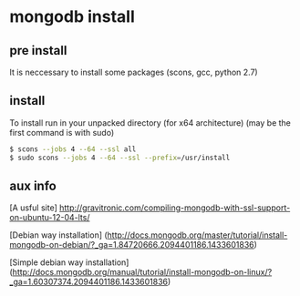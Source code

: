 # mongodb install

## pre install
It is neccessary to install some packages (scons, gcc, python 2.7)


## install
To install run in your unpacked directory (for x64 architecture)
(may be the first command is with sudo)
```sh
$ scons --jobs 4 --64 --ssl all					
$ sudo scons --jobs 4 --64 --ssl --prefix=/usr/install		
```

## aux info
[A usful site]
http://gravitronic.com/compiling-mongodb-with-ssl-support-on-ubuntu-12-04-lts/

[Debian way installation]
(http://docs.mongodb.org/master/tutorial/install-mongodb-on-debian/?_ga=1.84720666.2094401186.1433601836)

[Simple debian way installation]
(http://docs.mongodb.org/manual/tutorial/install-mongodb-on-linux/?_ga=1.60307374.2094401186.1433601836)

